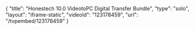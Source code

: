 {
    "title": "Honestech 10.0 VideotoPC Digital Transfer Bundle",
    "type": "solo",
    "layout": "iframe-static",
    "videoId": "123178459",
    "url": "\/tvpembed\/123178459"
}